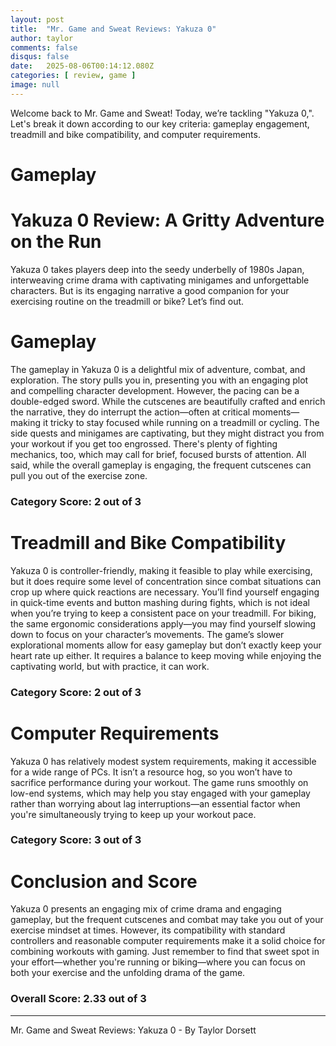 ```yaml
---
layout: post
title:  "Mr. Game and Sweat Reviews: Yakuza 0"
author: taylor
comments: false
disqus: false
date:   2025-08-06T00:14:12.080Z
categories: [ review, game ]
image: null
---
```


Welcome back to Mr. Game and Sweat! Today, we’re tackling "Yakuza 0,". Let's break it down according to our key criteria: gameplay engagement, treadmill and bike compatibility, and computer requirements.

# Gameplay

# Yakuza 0 Review: A Gritty Adventure on the Run

Yakuza 0 takes players deep into the seedy underbelly of 1980s Japan, interweaving crime drama with captivating minigames and unforgettable characters. But is its engaging narrative a good companion for your exercising routine on the treadmill or bike? Let’s find out.

# Gameplay

The gameplay in Yakuza 0 is a delightful mix of adventure, combat, and exploration. The story pulls you in, presenting you with an engaging plot and compelling character development. However, the pacing can be a double-edged sword. While the cutscenes are beautifully crafted and enrich the narrative, they do interrupt the action—often at critical moments—making it tricky to stay focused while running on a treadmill or cycling. The side quests and minigames are captivating, but they might distract you from your workout if you get too engrossed. There's plenty of fighting mechanics, too, which may call for brief, focused bursts of attention. All said, while the overall gameplay is engaging, the frequent cutscenes can pull you out of the exercise zone. 

### Category Score: 2 out of 3

# Treadmill and Bike Compatibility

Yakuza 0 is controller-friendly, making it feasible to play while exercising, but it does require some level of concentration since combat situations can crop up where quick reactions are necessary. You’ll find yourself engaging in quick-time events and button mashing during fights, which is not ideal when you’re trying to keep a consistent pace on your treadmill. For biking, the same ergonomic considerations apply—you may find yourself slowing down to focus on your character’s movements. The game’s slower explorational moments allow for easy gameplay but don’t exactly keep your heart rate up either. It requires a balance to keep moving while enjoying the captivating world, but with practice, it can work.

### Category Score: 2 out of 3

# Computer Requirements

Yakuza 0 has relatively modest system requirements, making it accessible for a wide range of PCs. It isn’t a resource hog, so you won’t have to sacrifice performance during your workout. The game runs smoothly on low-end systems, which may help you stay engaged with your gameplay rather than worrying about lag interruptions—an essential factor when you're simultaneously trying to keep up your workout pace.

### Category Score: 3 out of 3

# Conclusion and Score

Yakuza 0 presents an engaging mix of crime drama and engaging gameplay, but the frequent cutscenes and combat may take you out of your exercise mindset at times. However, its compatibility with standard controllers and reasonable computer requirements make it a solid choice for combining workouts with gaming. Just remember to find that sweet spot in your effort—whether you're running or biking—where you can focus on both your exercise and the unfolding drama of the game.

### Overall Score: 2.33 out of 3

---

Mr. Game and Sweat Reviews: Yakuza 0 - By Taylor Dorsett
